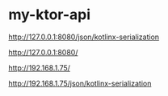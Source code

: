 # my-ktor-api


http://127.0.0.1:8080/json/kotlinx-serialization

http://127.0.0.1:8080/

http://192.168.1.75/

http://192.168.1.75/json/kotlinx-serialization
